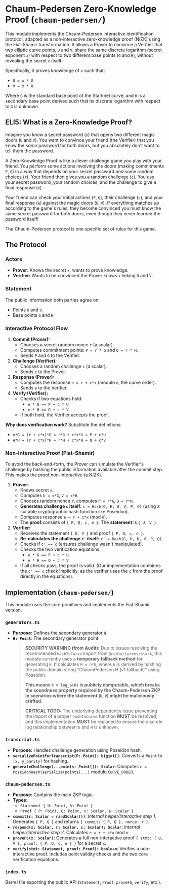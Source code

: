 # Chaum-Pedersen Zero-Knowledge Proof (`chaum-pedersen/`)

This module implements the Chaum-Pedersen interactive identification protocol, adapted as a non-interactive zero-knowledge proof (NIZK) using the Fiat-Shamir transformation. It allows a Prover to convince a Verifier that two elliptic curve points, `U` and `V`, share the same discrete logarithm (secret exponent `x`) with respect to two different base points (`G` and `H`), without revealing the secret `x` itself.

Specifically, it proves knowledge of `x` such that:

*   `U = x * G`
*   `V = x * H`

Where `G` is the standard base point of the Starknet curve, and `H` is a secondary base point derived such that its discrete logarithm with respect to `G` is unknown.

## ELI5: What is a Zero-Knowledge Proof?

Imagine you know a secret password (`x`) that opens two different magic doors (`U` and `V`). You want to convince your friend (the Verifier) that you know the *same* password for both doors, but you absolutely don't want to tell them the password.

A Zero-Knowledge Proof is like a clever challenge game you play with your friend. You perform some actions involving the doors (making commitments `P`, `Q`) in a way that depends on your secret password *and* some random choices (`r`). Your friend then gives you a random challenge (`c`). You use your secret password, your random choices, and the challenge to give a final response (`e`).

Your friend can check your initial actions (`P`, `Q`), their challenge (`c`), and your final response (`e`) against the magic doors (`U`, `V`). If everything matches up according to the game's rules, they become convinced you must know the same secret password for both doors, even though they never learned the password itself!

The Chaum-Pedersen protocol is one specific set of rules for this game.

## The Protocol

### Actors

*   **Prover:** Knows the secret `x`, wants to prove knowledge.
*   **Verifier:** Wants to be convinced the Prover knows `x` linking `U` and `V`.

### Statement

The public information both parties agree on:
*   Points `U` and `V`.
*   Base points `G` and `H`.

### Interactive Protocol Flow

1.  **Commit (Prover):**
    *   Chooses a secret random nonce `r` (a scalar).
    *   Computes commitment points: `P = r * G` and `Q = r * H`.
    *   Sends `P` and `Q` to the Verifier.
2.  **Challenge (Verifier):**
    *   Chooses a random challenge `c` (a scalar).
    *   Sends `c` to the Prover.
3.  **Response (Prover):**
    *   Computes the response `e = r + c*x` (modulo `n`, the curve order).
    *   Sends `e` to the Verifier.
4.  **Verify (Verifier):**
    *   Checks if two equations hold:
        *   `e * G == P + c * U`
        *   `e * H == Q + c * V`
    *   If both hold, the Verifier accepts the proof.

**Why does verification work?**
Substitute the definitions:
*   `e*G = (r + c*x)*G = r*G + c*x*G = P + c*U`
*   `e*H = (r + c*x)*H = r*H + c*x*H = Q + c*V`

### Non-Interactive Proof (Fiat-Shamir)

To avoid the back-and-forth, the Prover can simulate the Verifier's challenge by hashing the public information available after the commit step. This makes the proof non-interactive (a NIZK).

1.  **Prover:**
    *   Knows secret `x`.
    *   Computes `U = x*G`, `V = x*H`.
    *   Chooses random nonce `r`, computes `P = r*G`, `Q = r*H`.
    *   **Generates challenge `c` itself:** `c = Hash(G, H, U, V, P, Q)` (using a suitable cryptographic hash function like Poseidon).
    *   Computes response `e = r + c*x` (mod `n`).
    *   The **proof** consists of `{ P, Q, c, e }`.
The **statement** is `{ U, V }`.
2.  **Verifier:**
    *   Receives the statement `{ U, V }` and proof `{ P, Q, c, e }`.
    *   **Re-calculates the challenge `c'` itself:** `c' = Hash(G, H, U, V, P, Q)`.
    *   Checks if `c' == c` (ensures challenge wasn't manipulated).
    *   Checks the two verification equations:
        *   `e * G == P + c * U`
        *   `e * H == Q + c * V`
    *   If all checks pass, the proof is valid.
    (Our implementation combines the `c' == c` check implicitly, as the verifier uses the `c` from the proof directly in the equations).

## Implementation (`chaum-pedersen/`)

This module uses the core primitives and implements the Fiat-Shamir version.

### `generators.ts`

*   **Purpose:** Defines the secondary generator `H`.
*   **`H: Point`**: The secondary generator point.
    > **SECURITY WARNING (from Audit):** Due to issues resolving the recommended `hashToCurve` import from `@noble/curves/stark`, this module currently uses a **temporary fallback method** for generating `H`. It calculates `H = h*G`, where `h` is derived by hashing the public domain string "ChaumPedersen.H (v1 fallback)" using Poseidon.
    > 
    > **This means `h = log_G(H)` is publicly computable, which breaks the soundness property required by the Chaum-Pedersen ZKP in scenarios where the statement (`U`, `V`) might be maliciously crafted.**
    > 
    > **CRITICAL TODO:** The underlying dependency issue preventing the import of a proper `hashToCurve` function **MUST** be resolved, and this implementation **MUST** be replaced to ensure the discrete log relationship between `G` and `H` is unknown.

### `transcript.ts`

*   **Purpose:** Handles challenge generation using Poseidon hash.
*   **`serializePointForTranscript(P: Point): bigint[]`**: Converts a `Point` to `[x, y_parity]` for hashing.
*   **`generateChallenge(...points: Point[]): Scalar`**: Computes `c = PoseidonHash(serialize(points)...)` modulo `CURVE_ORDER`.

### `chaum-pedersen.ts`

*   **Purpose:** Contains the main ZKP logic.
*   **Types:**
    *   `Statement { U: Point, V: Point }`
    *   `Proof { P: Point, Q: Point, c: Scalar, e: Scalar }`
*   **`commit(r: Scalar = randScalar())`**: *Internal helper/Interactive step 1.* Generates `{ P, Q }` and returns `{ commit: { P, Q }, nonce: r }`.
*   **`respond(x: Scalar, r: Scalar, c: Scalar): Scalar`**: *Internal helper/Interactive step 2.* Calculates `e = r + c*x` mod `n`.
*   **`proveFS(x: Scalar)`**: Generates a full non-interactive proof `{ stmt: { U, V }, proof: { P, Q, c, e } }` for a secret `x`.
*   **`verify(stmt: Statement, proof: Proof): boolean`**: Verifies a non-interactive proof. Includes point validity checks and the two core verification equations.

### `index.ts`

Barrel file exporting the public API (`Statement`, `Proof`, `proveFS`, `verify`, etc.). 
